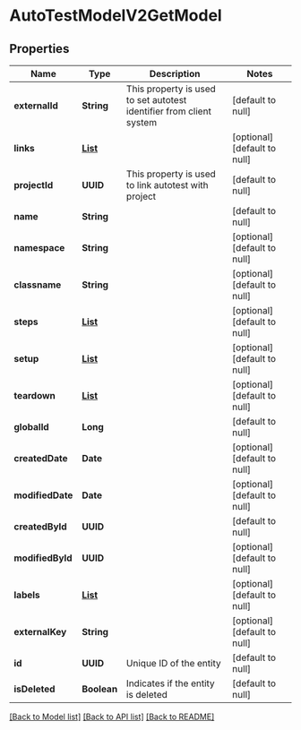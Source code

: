 # AutoTestModelV2GetModel
## Properties

| Name | Type | Description | Notes |
|------------ | ------------- | ------------- | -------------|
| **externalId** | **String** | This property is used to set autotest identifier from client system | [default to null] |
| **links** | [**List**](LinkModel.md) |  | [optional] [default to null] |
| **projectId** | **UUID** | This property is used to link autotest with project | [default to null] |
| **name** | **String** |  | [default to null] |
| **namespace** | **String** |  | [optional] [default to null] |
| **classname** | **String** |  | [optional] [default to null] |
| **steps** | [**List**](AutoTestStepModel.md) |  | [optional] [default to null] |
| **setup** | [**List**](AutoTestStepModel.md) |  | [optional] [default to null] |
| **teardown** | [**List**](AutoTestStepModel.md) |  | [optional] [default to null] |
| **globalId** | **Long** |  | [default to null] |
| **createdDate** | **Date** |  | [optional] [default to null] |
| **modifiedDate** | **Date** |  | [optional] [default to null] |
| **createdById** | **UUID** |  | [default to null] |
| **modifiedById** | **UUID** |  | [optional] [default to null] |
| **labels** | [**List**](LabelShortModel.md) |  | [optional] [default to null] |
| **externalKey** | **String** |  | [optional] [default to null] |
| **id** | **UUID** | Unique ID of the entity | [default to null] |
| **isDeleted** | **Boolean** | Indicates if the entity is deleted | [default to null] |

[[Back to Model list]](../README.md#documentation-for-models) [[Back to API list]](../README.md#documentation-for-api-endpoints) [[Back to README]](../README.md)

